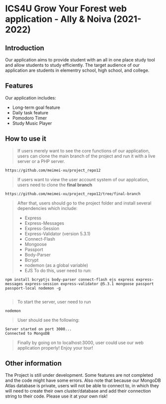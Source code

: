 # ICS4U Grow Your Forest web application - Ally & Noiva (2021-2022)

## Introduction

Our application aims to provide student with an all in one place study tool and allow students to study efficiently. The target audience of our application are students in elementry school, high school, and college.   


## Features
Our application includes:
- Long-term goal feature
- Daily task feature
- Pomodoro Timer
- Study Music Player


## How to use it
> If users merely want to see the core functions of our application, users can clone the main branch of the project and run it with a live server or a PHP server. 
``` 
https://github.com/meimei-xu/project_repo12
```

> If users want to view the user account system of our applcation, users need to clone the **final branch** 
``` 
https://github.com/meimei-xu/project_repo12/tree/final-branch
```
> After that, users should go to the project folder and install several dependencies which include:
> - Express
> - Express-Messages
> - Express-Session
> - Express-Validator (version 5.3.1)
> - Connect-Flash
> - Mongoose
> - Passport
> - Body-Parser
> - Bcrypt
> - nodemon (as a global variable)
> - EJS
> To do this, user need to run:
```
npm install bcryptjs body-parser connect-flash ejs express express-messages express-session express-validator @5.3.1 mongoose passport passport-local nodemon -g
  
```
> To start the server, user need to run 
``` 
nodemon
```
> User should see the following:
```
Server started on port 3000...
Connected to MongoDB
```
> Finally by going on to localhost:3000, user could use our web application properly! Enjoy your tour!

## Other information
The Project is still under development. Some features are not completed and the code might have some errors. Also note that because our MongoDB Atlas database is private, users will not be able to connect to, in which they will need to create their own cluster/database and add their connection string to their code. Please use it at your own risk!
